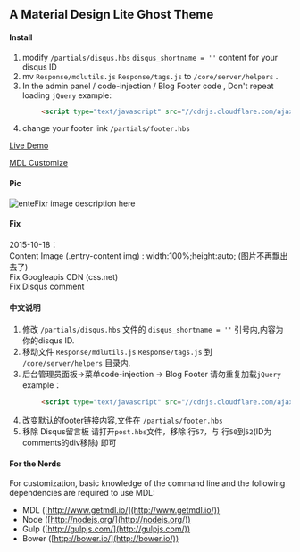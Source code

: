 ## A Material Design Lite Ghost Theme

#### Install  
1. modify `/partials/disqus.hbs`   `disqus_shortname = ''` content for your disqus ID  
2. mv `Response/mdlutils.js` `Response/tags.js` to `/core/server/helpers` .  
3. In the admin panel / code-injection / Blog Footer code , Don't repeat loading `jQuery`
example:

```html
        <script type="text/javascript" src="//cdnjs.cloudflare.com/ajax/libs/jquery/2.1.4/jquery.min.js"></script>
```

4. change your footer link `/partials/footer.hbs`

[Live Demo](https://suki.im)  

[MDL Customize](http://www.getmdl.io/customize/index.html)  

#### Pic
![enteFixr image description here](https://suki.im/content/images/2015/10/20151013141427.png)

#### Fix
2015-10-18：  
        Content Image (.entry-content img) : width:100%;height:auto; (图片不再飘出去了)  
        Fix Googleapis CDN (css.net)  
        Fix Disqus comment

#### 中文说明
1. 修改  `/partials/disqus.hbs` 文件的  `disqus_shortname = ''`  引号内,内容为 你的disqus ID.
2. 移动文件 `Response/mdlutils.js` `Response/tags.js`  到 `/core/server/helpers` 目录内.
3. 后台管理员面板->菜单code-injection -> Blog Footer 请勿重复加载`jQuery`  
example：  

```html
        <script type="text/javascript" src="//cdnjs.cloudflare.com/ajax/libs/jquery/2.1.4/jquery.min.js"></script>
```

4. 改变默认的footer链接内容,文件在 `/partials/footer.hbs`
5. 移除 Disqus留言板 请打开`post.hbs`文件，移除 行`57`，与 行`50`到`52`(ID为comments的div移除) 即可
#### For the Nerds  
For customization, basic knowledge of the command line and the following dependencies are required to use MDL:

- MDL ([http://www.getmdl.io/](http://www.getmdl.io/))
- Node ([http://nodejs.org/](http://nodejs.org/))
- Gulp ([http://gulpjs.com/](http://gulpjs.com/))
- Bower ([http://bower.io/](http://bower.io/))
